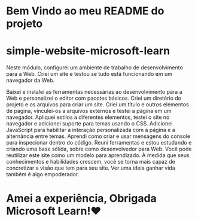 # Bem Vindo ao meu README do projeto
# simple-website-microsoft-learn

Neste módulo, configurei um ambiente de trabalho de desenvolvimento para a Web. Criei um site e testou se tudo está funcionando em um navegador da Web.

Baixei e instalei as ferramentas necessárias ao desenvolvimento para a Web e personalizei o editor com pacotes básicos.
Criei um diretório do projeto e os arquivos para criar um site.
Criei um título e outros elementos de página, vinculei-os a arquivos externos e testei a página em um navegador.
Apliquei estilos a diferentes elementos, testei o site no navegador e adicionei suporte para temas usando o CSS.
Adicionei JavaScript para habilitar a interação personalizada com a página e a alternância entre temas.
Aprendi como criar e usar mensagens do console para inspecionar dentro do código.
Reuní ferramentas e estou estudando e criando uma base sólida, sobre como desenvolvedor para Web. 
Você pode reutilizar este site como um modelo para aprendizado.
À medida que seus conhecimentos e habilidades crescem, você se torna mais capaz de concretizar a visão que tem para seu site. 
Ver uma ideia ganhar vida também é algo empoderador.
# Amei a experiência, Obrigada Microsoft Learn!❤
